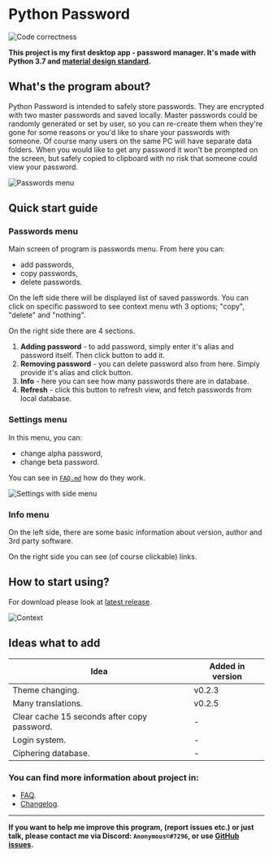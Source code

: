 # Python Password

![Code correctness](https://github.com/AnonymousX86/Python-Password/workflows/Code%20correctness/badge.svg)

**This project is my first desktop app - password manager. It's made with Python 3.7 and [material design standard](https://material.io/).**

## What's the program about?

Python Password is intended to safely store passwords. They are encrypted with two master passwords and saved locally.
Master passwords could be randomly generated or set by user, so you can re-create them when they're gone for some reasons
or you'd like to share your passwords with someone. Of course many users on the same PC will have separate data folders.
When you would like to get any password it won't be prompted on the screen, but safely copied to clipboard with no risk
that someone could view your password.

![Passwords menu](https://github.com/AnonymousX86/Python-Password/blob/master/docs/screenshots/Passwords%20menu.png)


## Quick start guide


### Passwords menu

Main screen of program is passwords menu. From here you can:

- add passwords,
- copy passwords,
- delete passwords.

On the left side there will be displayed list of saved passwords. You can click on specific password to see context
menu wth 3 options; "copy", "delete" and "nothing".

On the right side there are 4 sections.

1. **Adding password** - to add password, simply enter it's alias and password itself. Then click button to add it.
2. **Removing password** - you can delete password also from here. Simply provide it's alias and click button.
3. **Info** - here you can see how many passwords there are in database.
4. **Refresh** - click this button to refresh view, and fetch passwords from local database.
  
  
### Settings menu

In this menu, you can:

- change alpha password,
- change beta password.

You can see in
[`FAQ.md`](https://github.com/AnonymousX86/Python-Password/blob/master/docs/FAQ.md#what-are-alpha-and-beta-passwords)
how do they work.

![Settings with side menu](https://github.com/AnonymousX86/Python-Password/blob/master/docs/screenshots/Settings%20with%20side%20menu.png)


### Info menu

On the left side, there are some basic information about version, author and 3rd party software.

On the right side you can see (of course clickable) links.


## How to start using?

For download please look at [latest release](https://github.com/AnonymousX86/Python-Password/releases/latest).

![Context](https://github.com/AnonymousX86/Python-Password/blob/master/docs/screenshots/Context.png)


## Ideas what to add

| Idea | Added in version |
| ---- | ---------------- |
| Theme changing. | v0.2.3 |
| Many translations. | v0.2.5 |
| Clear cache 15 seconds after copy password. | - |
| Login system. | - |
| Ciphering database. | - |


### You can find more information about project in:

- [FAQ](https://github.com/AnonymousX86/Python-Password/blob/master/docs/FAQ.md).
- [Changelog](https://github.com/AnonymousX86/Python-Password/blob/master/docs/CHANGELOG.md).

---

**If you want to help me improve this program, (report issues etc.) or just talk, please contact me via
Discord: `Anonymous©#7296`, or use [GitHub issues](https://github.com/AnonymousX86/Python-Password/issues).**

